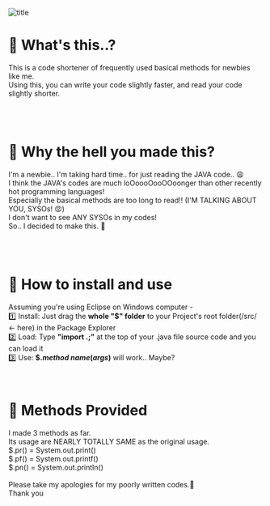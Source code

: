![title](https://user-images.githubusercontent.com/84055731/130461213-8de6b4a0-1fa1-41c5-91d4-e27de9de6887.jpg)
# 📌 What's this..?
This is a code shortener of frequently used basical methods for newbies like me.<br />
Using this, you can write your code slightly faster, and read your code slightly shorter.<br />
<br />
<br />
<br />
# 📌 Why the hell you made this?
I'm a newbie.. I'm taking hard time.. for just reading the JAVA code.. 😩<br />
I think the JAVA's codes are much loOoooOooOOoonger than other recently hot programming languages!<br />
Especially the basical methods are too long to read!! (I'M TALKING ABOUT YOU, SYSOs! 😡)<br />
I don't want to see ANY SYSOs in my codes!<br />
So.. I decided to make this. 🔧<br />
<br />
<br />
<br />
# 📌 How to install and use
Assuming you're using Eclipse on Windows computer -<br />
1️⃣ Install: Just drag the **whole "$" folder** to your Project's root folder(/src/ ← here) in the Package Explorer<br />
2️⃣ Load: Type **"import $.$;"** at the top of your .java file source code and you can load it<br />
3️⃣ Use: **$.*method name*(*args*)** will work.. Maybe?
<br/>
<br/>
<br/>
# 📌 Methods Provided
I made 3 methods as far.<br/>
Its usage are NEARLY TOTALLY SAME as the original usage.<br/>
$.pr() = System.out.print()<br/>
$.pf() = System.out.printf()<br/>
$.pn() = System.out.println()<br/>
<br/>
Please take my apologies for my poorly written codes.🥺<br/>
Thank you<br/>
<br/>
